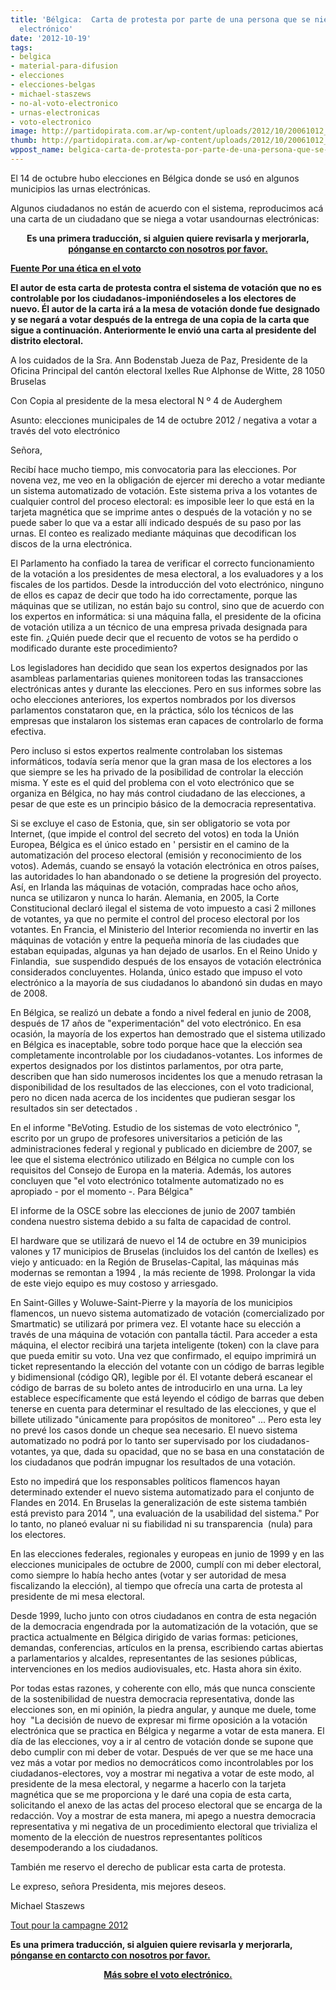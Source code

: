 ```yaml
---
title: 'Bélgica:  Carta de protesta por parte de una persona que se niega el voto
  electrónico'
date: '2012-10-19'
tags:
- belgica
- material-para-difusion
- elecciones
- elecciones-belgas
- michael-staszews
- no-al-voto-electronico
- urnas-electronicas
- voto-electronico
image: http://partidopirata.com.ar/wp-content/uploads/2012/10/20061012_votoelectronicono.png
thumb: http://partidopirata.com.ar/wp-content/uploads/2012/10/20061012_votoelectronicono-150x150.png
wppost_name: belgica-carta-de-protesta-por-parte-de-una-persona-que-se-niega-el-voto-electronico
---
```


El 14 de octubre hubo elecciones en Bélgica donde se usó en algunos municipios las urnas electrónicas.

Algunos ciudadanos no están de acuerdo con el sistema, reproducimos acá una carta de un ciudadano que se niega a votar usandournas electrónicas:
<p style="text-align: center;"><strong> Es una primera traducción, si alguien quiere revisarla y merjorarla, <a href="http://partidopirata.com.ar/contacto" target="_blank">pónganse en contarcto con nosotros por favor.</a></strong></p>

<strong><a href="http://www.poureva.be/spip.php?article722&amp;lang=fr" target="_blank">Fuente Por una ética en el voto</a></strong>

<strong>El autor de esta carta de protesta contra el sistema de votación que no es controlable por los ciudadanos-imponiéndoseles a los electores de nuevo. Él autor de la carta irá a la mesa de votación donde fue designado y se negará a votar después de la entrega de una copia de la carta que sigue a continuación. Anteriormente le envió una carta al presidente del distrito electoral.</strong>

A los cuidados de la Sra. Ann Bodenstab Jueza de Paz, Presidente de la Oficina Principal del cantón electoral Ixelles Rue Alphonse de Witte, 28 1050 Bruselas

Con Copia al presidente de la mesa electoral N º 4 de Auderghem

Asunto: elecciones municipales de 14 de octubre 2012 / negativa a votar a través del voto electrónico

Señora,

Recibí hace mucho tiempo, mis convocatoria para las elecciones. Por novena vez, me veo en la obligación de ejercer mi derecho a votar mediante un sistema automatizado de votación. Este sistema priva a los votantes de cualquier control del proceso electoral: es imposible leer lo que está en la tarjeta magnética que se imprime antes o después de la votación y no se puede saber lo que va a estar allí indicado después de su paso por las urnas. El conteo es realizado mediante máquinas que decodifican los discos de la urna electrónica.

El Parlamento ha confiado la tarea de verificar el correcto funcionamiento de la votación a los presidentes de mesa electoral, a los evaluadores y a los fiscales de los partidos. Desde la introducción del voto electrónico, ninguno de ellos es capaz de decir que todo ha ido correctamente, porque las máquinas que se utilizan, no están bajo su control, sino que de acuerdo con los expertos en informática: si una máquina falla, el presidente de la oficina de votación utiliza a un técnico de una empresa privada designada para este fin. ¿Quién puede decir que el recuento de votos se ha perdido o modificado durante este procedimiento?

Los legisladores han decidido que sean los expertos designados por las asambleas parlamentarias quienes monitoreen todas las transacciones electrónicas antes y durante las elecciones. Pero en sus informes sobre las ocho elecciones anteriores, los expertos nombrados por los diversos parlamentos constataron que, en la práctica, sólo los técnicos de las empresas que instalaron los sistemas eran capaces de controlarlo de forma efectiva.

Pero incluso si estos expertos realmente controlaban los sistemas informáticos, todavía sería menor que la gran masa de los electores a los que siempre se les ha privado de la posibilidad de controlar la elección misma. Y este es el quid del problema con el voto electrónico que se organiza en Bélgica, no hay más control ciudadano de las elecciones, a pesar de que este es un principio básico de la democracia representativa.

Si se excluye el caso de Estonia, que, sin ser obligatorio se vota por Internet, (que impide el control del secreto del votos) en toda la Unión Europea, Bélgica es el único estado en ' persistir en el camino de la automatización del proceso electoral (emisión y reconocimiento de los votos). Además, cuando se ensayó la votación electrónica en otros países, las autoridades lo han abandonado o se detiene la progresión del proyecto. Así, en Irlanda las máquinas de votación, compradas hace ocho años, nunca se utilizaron y nunca lo harán. Alemania, en 2005, la Corte Constitucional declaró ilegal el sistema de voto impuesto a casi 2 millones de votantes, ya que no permite el control del proceso electoral por los votantes. En Francia, el Ministerio del Interior recomienda no invertir en las máquinas de votación y entre la pequeña minoría de las ciudades que estaban equipadas, algunas ya han dejado de usarlos. En el Reino Unido y Finlandia,  sue suspendido después de los ensayos de votación electrónica considerados concluyentes. Holanda, único estado que impuso el voto electrónico a la mayoría de sus ciudadanos lo abandonó sin dudas en mayo de 2008.

En Bélgica, se realizó un debate a fondo a nivel federal en junio de 2008, después de 17 años de "experimentación" del voto electrónico. En esa ocasión, la mayoría de los expertos han demostrado que el sistema utilizado en Bélgica es inaceptable, sobre todo porque hace que la elección sea completamente incontrolable por los ciudadanos-votantes. Los informes de expertos designados por los distintos parlamentos, por otra parte, describen que han sido numerosos incidentes los que a menudo retrasan la disponibilidad de los resultados de las elecciones, con el voto tradicional,  pero no dicen nada acerca de los incidentes que pudieran sesgar los resultados sin ser detectados .

En el informe "BeVoting. Estudio de los sistemas de voto electrónico ", escrito por un grupo de profesores universitarios a petición de las administraciones federal y regional y publicado en diciembre de 2007, se lee que el sistema electrónico utilizado en Bélgica no cumple con los requisitos del Consejo de Europa en la materia. Además, los autores concluyen que "el voto electrónico totalmente automatizado no es apropiado - por el momento -. Para Bélgica"

El informe de la OSCE sobre las elecciones de junio de 2007 también condena nuestro sistema debido a su falta de capacidad de control.

El hardware que se utilizará de nuevo el 14 de octubre en 39 municipios valones y 17 municipios de Bruselas (incluidos los del cantón de Ixelles) es viejo y anticuado: en la Región de Bruselas-Capital, las máquinas más modernas se remontan a 1994 , la más reciente de 1998. Prolongar la vida de este viejo equipo es muy costoso y arriesgado.

En Saint-Gilles y Woluwe-Saint-Pierre y la mayoría de los municipios flamencos, un nuevo sistema automatizado de votación (comercializado por Smartmatic) se utilizará por primera vez. El votante hace su elección a través de una máquina de votación con pantalla táctil. Para acceder a esta máquina, el elector recibirá una tarjeta inteligente (token) con la clave para que pueda emitir su voto. Una vez que confirmado, el equipo imprimirá un ticket representando la elección del votante con un código de barras legible y bidimensional (código QR), legible por él. El votante deberá escanear el código de barras de su boleto antes de introducirlo en una urna. La ley establece específicamente que está leyendo el código de barras que deben tenerse en cuenta para determinar el resultado de las elecciones, y que el billete utilizado "únicamente para propósitos de monitoreo" ... Pero esta ley no prevé los casos donde un cheque sea necesario. El nuevo sistema automatizado no podrá por lo tanto ser supervisado por los ciudadanos-votantes, ya que, dada su opacidad, que no se basa en una constatación de los ciudadanos que podrán impugnar los resultados de una votación.

Esto no impedirá que los responsables políticos flamencos hayan determinado extender el nuevo sistema automatizado para el conjunto de Flandes en 2014. En Bruselas la generalización de este sistema también está previsto para 2014 ", una evaluación de la usabilidad del sistema." Por lo tanto, no planeó evaluar ni su fiabilidad ni su transparencia  (nula) para los electores.

En las elecciones federales, regionales y europeas en junio de 1999 y en las elecciones municipales de octubre de 2000, cumplí con mi deber electoral, como siempre lo había hecho antes (votar y ser autoridad de mesa fiscalizando la elección), al tiempo que ofrecía una carta de protesta al presidente de mi mesa electoral.

Desde 1999, lucho junto con otros ciudadanos en contra de esta negación de la democracia engendrada por la automatización de la votación, que se practica actualmente en Bélgica dirigido de varias formas: peticiones, demandas, conferencias, artículos en la prensa, escribiendo cartas abiertas a parlamentarios y alcaldes, representantes de las sesiones públicas, intervenciones en los medios audiovisuales, etc. Hasta ahora sin éxito.

Por todas estas razones, y coherente con ello, más que nunca consciente de la sostenibilidad de nuestra democracia representativa, donde las elecciones son, en mi opinión, la piedra angular, y aunque me duele, tome hoy  "La decisión de nuevo de expresar mi firme oposición a la votación electrónica que se practica en Bélgica y negarme a votar de esta manera. El día de las elecciones, voy a ir al centro de votación donde se supone que debo cumplir con mi deber de votar. Después de ver que se me hace una vez más a votar por medios no democráticos como incontrolables por los ciudadanos-electores, voy a mostrar mi negativa a votar de este modo, al presidente de la mesa electoral, y negarme a hacerlo con la tarjeta magnética que se me proporciona y le daré una copia de esta carta, solicitando el anexo de las actas del proceso electoral que se encarga de la redacción. Voy a mostrar de esta manera, mi apego a nuestra democracia representativa y mi negativa de un procedimiento electoral que trivializa el momento de la elección de nuestros representantes políticos desempoderando a los ciudadanos.

También me reservo el derecho de publicar esta carta de protesta.

Le expreso, señora Presidenta, mis mejores deseos.

Michael Staszews

<a href="http://www.poureva.be/spip.php?mot40">Tout pour la campagne 2012</a>

<strong>Es una primera traducción, si alguien quiere revisarla y merjorarla, <a href="http://partidopirata.com.ar/contacto" target="_blank">pónganse en contarcto con nosotros por favor.</a></strong>
<p style="text-align: center;"><strong><a href="http://partidopirata.com.ar/6732/sobre-las-urnas-electronicas-sus-problemas-y-los-periodistas-que-tienen-miedo-de-demostrar-que-no-saben">Más sobre el voto electrónico.</a></strong></p>
